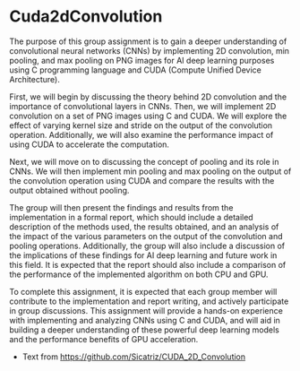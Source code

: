 # Cuda2dConvolution
The purpose of this group assignment is to gain a deeper understanding of convolutional neural networks (CNNs) by implementing 2D convolution, min pooling, and max pooling on PNG images for AI deep learning purposes using C programming language and CUDA (Compute Unified Device Architecture).

First, we will begin by discussing the theory behind 2D convolution and the importance of convolutional layers in CNNs. Then, we will implement 2D convolution on a set of PNG images using C and CUDA. We will explore the effect of varying kernel size and stride on the output of the convolution operation. Additionally, we will also examine the performance impact of using CUDA to accelerate the computation.

Next, we will move on to discussing the concept of pooling and its role in CNNs. We will then implement min pooling and max pooling on the output of the convolution operation using CUDA and compare the results with the output obtained without pooling.

The group will then present the findings and results from the implementation in a formal report, which should include a detailed description of the methods used, the results obtained, and an analysis of the impact of the various parameters on the output of the convolution and pooling operations. Additionally, the group will also include a discussion of the implications of these findings for AI deep learning and future work in this field. It is expected that the report should also include a comparison of the performance of the implemented algorithm on both CPU and GPU.

To complete this assignment, it is expected that each group member will contribute to the implementation and report writing, and actively participate in group discussions. This assignment will provide a hands-on experience with implementing and analyzing CNNs using C and CUDA, and will aid in building a deeper understanding of these powerful deep learning models and the performance benefits of GPU acceleration.
- Text from https://github.com/Sicatriz/CUDA_2D_Convolution
